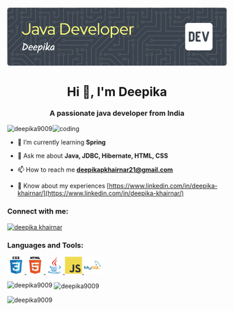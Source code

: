 ![logo](https://github.com/Deepika9009/Deepika9009/blob/main/github-header-image.png)

<h1 align="center">Hi 👋, I'm Deepika </h1>
<h3 align="center">A passionate java developer from India</h3>

<img align="right" alt="coding" width=400 src="https://media2.giphy.com/media/Ws6T5PN7wHv3cY8xy8/200w.webp?cid=ecf05e478705t4biuivmjbqwjgk37ccs4soctguodjhm0jri&ep=v1_gifs_search&rid=200w.webp&ct=g">

<p align="left"> <img src="https://komarev.com/ghpvc/?username=deepika9009&label=Profile%20views&color=0e75b6&style=flat" alt="deepika9009" /> </p>

- 🌱 I’m currently learning **Spring**

- 💬 Ask me about **Java, JDBC, Hibernate, HTML, CSS**

- 📫 How to reach me **deepikapkhairnar21@gmail.com**

- 📄 Know about my experiences [https://www.linkedin.com/in/deepika-khairnar/](https://www.linkedin.com/in/deepika-khairnar/)

<h3 align="left">Connect with me:</h3>
<p align="left">
<a href="https://linkedin.com/in/deepika khairnar" target="blank"><img align="center" src="https://raw.githubusercontent.com/rahuldkjain/github-profile-readme-generator/master/src/images/icons/Social/linked-in-alt.svg" alt="deepika khairnar" height="30" width="40" /></a>
</p>

<h3 align="left">Languages and Tools:</h3>
<p align="left"> <a href="https://www.w3schools.com/css/" target="_blank" rel="noreferrer"> <img src="https://raw.githubusercontent.com/devicons/devicon/master/icons/css3/css3-original-wordmark.svg" alt="css3" width="40" height="40"/> </a> <a href="https://www.w3.org/html/" target="_blank" rel="noreferrer"> <img src="https://raw.githubusercontent.com/devicons/devicon/master/icons/html5/html5-original-wordmark.svg" alt="html5" width="40" height="40"/> </a> <a href="https://www.java.com" target="_blank" rel="noreferrer"> <img src="https://raw.githubusercontent.com/devicons/devicon/master/icons/java/java-original.svg" alt="java" width="40" height="40"/> </a> <a href="https://developer.mozilla.org/en-US/docs/Web/JavaScript" target="_blank" rel="noreferrer"> <img src="https://raw.githubusercontent.com/devicons/devicon/master/icons/javascript/javascript-original.svg" alt="javascript" width="40" height="40"/> </a> <a href="https://www.mysql.com/" target="_blank" rel="noreferrer"> <img src="https://raw.githubusercontent.com/devicons/devicon/master/icons/mysql/mysql-original-wordmark.svg" alt="mysql" width="40" height="40"/> </a> </p>

<p><img align="left" src="https://github-readme-stats.vercel.app/api/top-langs?username=deepika9009&show_icons=true&locale=en&layout=compact" alt="deepika9009" /></p>

<p>&nbsp;<img align="center" src="https://github-readme-stats.vercel.app/api?username=deepika9009&show_icons=true&locale=en" alt="deepika9009" /></p>

<p><img align="center" src="https://github-readme-streak-stats.herokuapp.com/?user=deepika9009&" alt="deepika9009" /></p>

       
